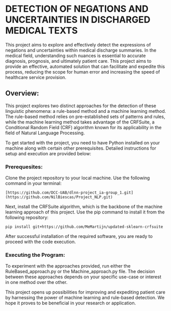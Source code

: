 # DETECTION OF NEGATIONS AND UNCERTAINTIES IN DISCHARGED MEDICAL TEXTS
This project aims to explore and effectively detect the expressions of negations and uncertainties within medical discharge summaries. In the medical field, understanding such nuances is essential to accurate diagnosis, prognosis, and ultimately patient care. This project aims to provide an effective, automated solution that can facilitate and expedite this process, reducing the scope for human error and increasing the speed of healthcare service provision.

## Overview:
This project explores two distinct approaches for the detection of these linguistic phenomena: a rule-based method and a machine learning method. The rule-based method relies on pre-established sets of patterns and rules, while the machine learning method takes advantage of the CRFSuite, a Conditional Random Field (CRF) algorithm known for its applicability in the field of Natural Language Processing.

To get started with the project, you need to have Python installed on your machine along with certain other prerequisites. Detailed instructions for setup and execution are provided below:
### Prerequesites:
Clone the project repository to your local machine. Use the following command in your terminal:
```
[https://github.com/DCC-UAB/dlnn-project_ia-group_1.git](https://github.com/NilBiescas/Project_NLP.git)
```
Next, install the CRFSuite algorithm, which is the backbone of the machine learning approach of this project. Use the pip command to install it from the following repository:
```
pip install git+https://github.com/MeMartijn/updated-sklearn-crfsuite
```
After successful installation of the required software, you are ready to proceed with the code execution.

### Executing the Program:
To experiment with the approaches provided, run either the RuleBased_approach.py or the Machine_approach.py file. The decision between these approaches depends on your specific use-case or interest in one method over the other.

This project opens up possibilities for improving and expediting patient care by harnessing the power of machine learning and rule-based detection. We hope it proves to be beneficial in your research or application.
